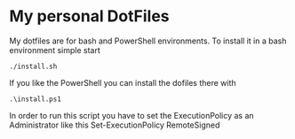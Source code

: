 My personal DotFiles
====================

My dotfiles are for bash and PowerShell environments.
To install it in a bash environment simple start

    ./install.sh

If you like the PowerShell you can install the dofiles there with

    .\install.ps1

In order to run this script you have to set the ExecutionPolicy as an Administrator like this
    Set-ExecutionPolicy RemoteSigned
